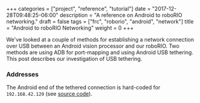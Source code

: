 +++
categories = ["project", "reference", "tutorial"]
date = "2017-12-28T09:48:25-06:00"
description = "A reference on Android to roboRIO networking."
draft = false
tags = ["frc", "roborio", "android", "network"]
title = "Android to roboRIO Networking"
weight = 0
+++

We've looked at a couple of methods for establishing a network connection over USB between an Android vision processor and our roboRIO. Two methods are using ADB for port-mapping and using Android USB tethering. This post describes our investigation of USB tethering.

### Addresses

The Android end of the tethered connection is hard-coded for `192.168.42.129` (see [source code][USB_NEAR_IFACE_ADDR]).

[USB_NEAR_IFACE_ADDR]: https://github.com/aosp-mirror/platform_frameworks_base/blob/marshmallow-release/services/core/java/com/android/server/connectivity/Tethering.java#L110
